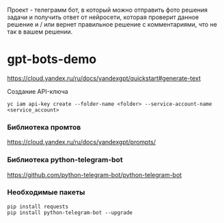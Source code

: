 Проект - телеграмм бот, в который можно отправить фото решения задачи и получить ответ от нейросети, которая проверит данное решение и / или вернет правильное решение с комментариями, что не так в вашем решении.

# gpt-bots-demo

https://cloud.yandex.ru/ru/docs/yandexgpt/quickstart#generate-text

Создание API-ключа

```
yc iam api-key create --folder-name <folder> --service-account-name <service_account>
```

### Библиотека промтов

https://cloud.yandex.ru/ru/docs/yandexgpt/prompts/

### Библиотека python-telegram-bot

https://github.com/python-telegram-bot/python-telegram-bot

### Необходимые пакеты

```
pip install requests
pip install python-telegram-bot --upgrade
```
